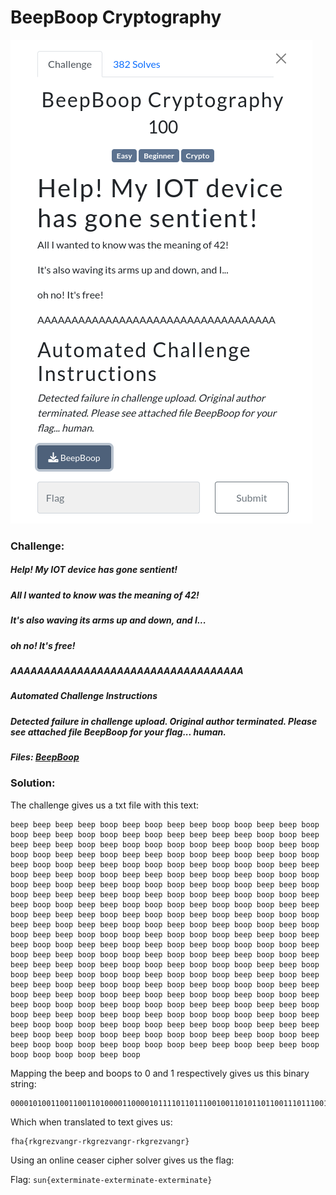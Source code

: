 # BeepBoop Cryptography 
![challenge](challenge.png)
### Challenge:
##### Help! My IOT device has gone sentient!
##### All I wanted to know was the meaning of 42!
##### It's also waving its arms up and down, and I...
##### oh no! It's free!
##### AAAAAAAAAAAAAAAAAAAAAAAAAAAAAAAAAAA
##### Automated Challenge Instructions
##### Detected failure in challenge upload. Original author terminated. Please see attached file BeepBoop for your flag... human.
##### Files: [BeepBoop](BeepBoop)

### Solution:
The challenge gives us a txt file with this text:

```
beep beep beep beep boop beep boop beep beep boop boop beep beep boop boop beep beep boop boop beep boop beep beep beep beep boop boop beep beep beep beep boop beep boop boop boop boop beep boop boop beep boop boop boop beep beep boop beep beep boop boop beep boop beep boop boop beep boop boop beep beep boop boop boop beep boop boop boop beep beep boop beep beep boop boop beep beep boop beep boop beep boop boop boop boop beep boop beep beep boop boop boop beep boop boop beep beep boop boop beep beep beep beep boop beep boop boop beep boop boop boop beep beep boop boop beep beep boop boop boop beep boop boop boop beep beep boop beep beep beep boop beep boop boop beep boop beep boop boop boop beep beep boop beep beep boop boop beep boop beep boop boop beep boop boop beep beep boop boop boop beep boop boop boop beep beep boop beep beep boop boop beep beep boop beep boop beep boop boop boop boop beep boop beep beep boop boop boop beep boop boop beep beep boop boop beep beep beep beep boop beep boop boop beep boop boop boop beep beep boop boop beep beep boop boop boop beep boop boop boop beep beep boop beep beep beep boop beep boop boop beep boop beep boop boop boop beep beep boop beep beep boop boop beep boop beep boop boop beep boop boop beep beep boop boop boop beep boop boop boop beep beep boop beep beep boop boop beep beep boop beep boop beep boop boop boop boop beep boop beep beep boop boop boop beep boop boop beep beep boop boop beep beep beep beep boop beep boop boop beep boop boop boop beep beep boop boop beep beep boop boop boop beep boop boop boop beep beep boop beep beep boop boop boop boop boop beep boop
```

Mapping the beep and boops to 0 and 1 respectively gives us this binary string:
```
0000101001100110011010000110000101111011011100100110101101100111011100100110010101111010011101100110000101101110011001110111001000101101011100100110101101100111011100100110010101111010011101100110000101101110011001110111001000101101011100100110101101100111011100100110010101111010011101100110000101101110011001110111001001111101
```

Which when translated to text gives us:
```
fha{rkgrezvangr-rkgrezvangr-rkgrezvangr}
```

Using an online ceaser cipher solver gives us the flag:

Flag: ```sun{exterminate-exterminate-exterminate}```